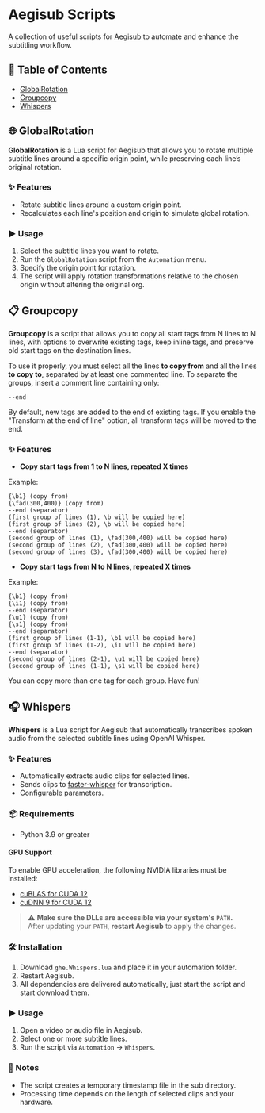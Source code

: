 # Aegisub Scripts

A collection of useful scripts for [Aegisub](http://www.aegisub.org/) to automate and enhance the subtitling workflow.

## 📜 Table of Contents

- [GlobalRotation](#-globalrotation)
- [Groupcopy](#-groupcopy)
- [Whispers](#-whispers)

## 🌐 GlobalRotation

**GlobalRotation** is a Lua script for Aegisub that allows you to rotate multiple subtitle lines around a specific origin point, while preserving each line’s original rotation.

### ✨ Features

- Rotate subtitle lines around a custom origin point.
- Recalculates each line's position and origin to simulate global rotation.

### ▶️ Usage

1. Select the subtitle lines you want to rotate.
2. Run the `GlobalRotation` script from the `Automation` menu.
3. Specify the origin point for rotation.
4. The script will apply rotation transformations relative to the chosen origin without altering the original org.

## 📋 Groupcopy

**Groupcopy** is a script that allows you to copy all start tags from N lines to N lines, with options to overwrite existing tags, keep inline tags, and preserve old start tags on the destination lines.

To use it properly, you must select all the lines **to copy from** and all the lines **to copy to**, separated by at least one commented line. To separate the groups, insert a comment line containing only:

```
--end
```

By default, new tags are added to the end of existing tags. If you enable the "Transform at the end of line" option, all transform tags will be moved to the end.

### ✨ Features

- **Copy start tags from 1 to N lines, repeated X times**

Example:

```
{\b1} (copy from)
{\fad(300,400)} (copy from)
--end (separator)
(first group of lines (1), \b will be copied here)
(first group of lines (2), \b will be copied here)
--end (separator)
(second group of lines (1), \fad(300,400) will be copied here)
(second group of lines (2), \fad(300,400) will be copied here)
(second group of lines (3), \fad(300,400) will be copied here)
```

- **Copy start tags from N to N lines, repeated X times**

Example:

```
{\b1} (copy from)
{\i1} (copy from)
--end (separator)
{\u1} (copy from)
{\s1} (copy from)
--end (separator)
(first group of lines (1-1), \b1 will be copied here)
(first group of lines (1-2), \i1 will be copied here)
--end (separator)
(second group of lines (2-1), \u1 will be copied here)
(second group of lines (1-1), \s1 will be copied here)
```

You can copy more than one tag for each group. Have fun!

## 🎧 Whispers

**Whispers** is a Lua script for Aegisub that automatically transcribes spoken audio from the selected subtitle lines using OpenAI Whisper.

### ✨ Features

- Automatically extracts audio clips for selected lines.
- Sends clips to [faster-whisper](https://github.com/SYSTRAN/faster-whisper) for transcription.
- Configurable parameters.

### 📦 Requirements

- Python 3.9 or greater

#### GPU Support

To enable GPU acceleration, the following NVIDIA libraries must be installed:

- [cuBLAS for CUDA 12](https://developer.nvidia.com/cublas)
- [cuDNN 9 for CUDA 12](https://developer.nvidia.com/cudnn)

> ⚠️ **Make sure the DLLs are accessible via your system's `PATH`.**  
> After updating your `PATH`, **restart Aegisub** to apply the changes.

### 🛠️ Installation

1. Download `ghe.Whispers.lua` and place it in your automation folder.
2. Restart Aegisub.
3. All dependencies are delivered automatically, just start the script and start download them.

### ▶️ Usage

1. Open a video or audio file in Aegisub.
2. Select one or more subtitle lines.
3. Run the script via `Automation` → `Whispers`.

### 📝 Notes

- The script creates a temporary timestamp file in the sub directory.
- Processing time depends on the length of selected clips and your hardware.
